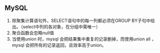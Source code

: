 ## MySQL
1. 除聚集计算语句外，SELECT语句中的每一列都必须在GROUP BY子句中给出。（select中列的各对象，在分组中需唯一）
2. 聚合函数会忽略null值
3. 当使用union 时，mysql 会把结果集中重复的记录删掉，而使用union all ，mysql 会把所有的记录返回，且效率高于union。
